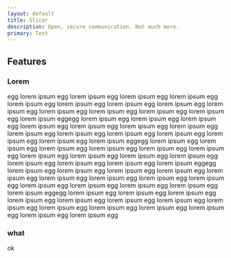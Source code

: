 ```yaml
---
layout: default
title: Slicer
description: Open, secure communication. Not much more.
primary: Test
---
```


## Features

### Lorem

egg lorem ipsum egg lorem ipsum egg lorem ipsum egg lorem ipsum egg lorem ipsum egg lorem ipsum egg lorem ipsum egg lorem ipsum egg lorem ipsum egg lorem ipsum egg lorem ipsum egg lorem ipsum egg lorem ipsum egg lorem ipsum eggegg lorem ipsum egg lorem ipsum egg lorem ipsum egg lorem ipsum egg lorem ipsum egg lorem ipsum egg lorem ipsum egg lorem ipsum egg lorem ipsum egg lorem ipsum egg lorem ipsum egg lorem ipsum egg lorem ipsum egg lorem ipsum eggegg lorem ipsum egg lorem ipsum egg lorem ipsum egg lorem ipsum egg lorem ipsum egg lorem ipsum egg lorem ipsum egg lorem ipsum egg lorem ipsum egg lorem ipsum egg lorem ipsum egg lorem ipsum egg lorem ipsum egg lorem ipsum eggegg lorem ipsum egg lorem ipsum egg lorem ipsum egg lorem ipsum egg lorem ipsum egg lorem ipsum egg lorem ipsum egg lorem ipsum egg lorem ipsum egg lorem ipsum egg lorem ipsum egg lorem ipsum egg lorem ipsum egg lorem ipsum eggegg lorem ipsum egg lorem ipsum egg lorem ipsum egg lorem ipsum egg lorem ipsum egg lorem ipsum egg lorem ipsum egg lorem ipsum egg lorem ipsum egg lorem ipsum egg lorem ipsum egg lorem ipsum egg lorem ipsum egg lorem ipsum egg

### what

ok
